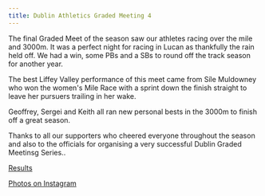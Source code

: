 ```yaml
---
title: Dublin Athletics Graded Meeting 4
---
```

The final Graded Meet of the season saw our athletes racing over the mile and 3000m. It was a perfect night for racing in Lucan as thankfully the rain held off. We had a win, some PBs and a SBs to round off the track season for another year.

The best Liffey Valley performance of this meet came from Síle Muldowney who won the women's Mile Race with a sprint down the finish straight to leave her pursuers trailing in her wake.

Geoffrey, Sergei and Keith all ran new personal bests in the 3000m to finish off a great season.

Thanks to all our supporters who cheered everyone throughout the season and also to the officials for organising a very successful Dublin Graded Meetinsg Series.. 

 <a href="/races/2022-08-03-Dublin-Graded-8/" target="_blank" rel="noopener noreferrer">Results</a>

<a href="https://www.instagram.com/p/Cg0BaTOs1sF/" target="_blank" rel="noopener noreferrer">Photos on Instagram</a>